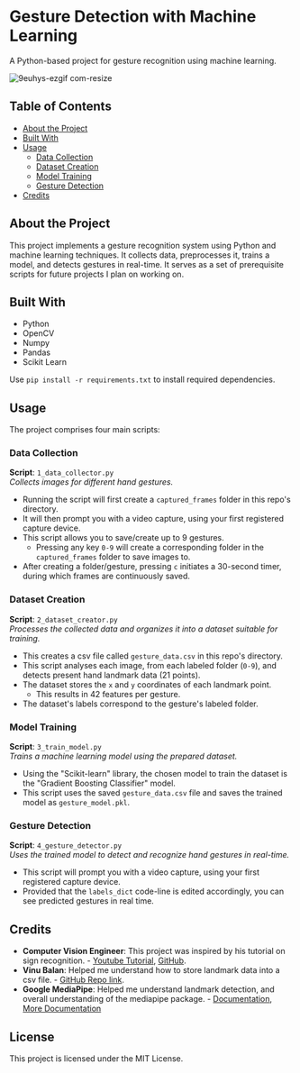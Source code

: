 # Gesture Detection with Machine Learning

A Python-based project for gesture recognition using machine learning.

![9euhys-ezgif com-resize](https://github.com/user-attachments/assets/a44305d2-486f-4630-8d53-3c9d832c140a)

## Table of Contents

- [About the Project](#about-the-project)
- [Built With](#built-with)
- [Usage](#usage)
  - [Data Collection](#data-collection)
  - [Dataset Creation](#dataset-creation)
  - [Model Training](#model-training)
  - [Gesture Detection](#gesture-detection)
- [Credits](#credits)

## About the Project

This project implements a gesture recognition system using Python and machine learning techniques. It collects data, preprocesses it, trains a model, and detects gestures in real-time. It serves as a set of prerequisite scripts for future projects I plan on working on.

## Built With

- Python
- OpenCV
- Numpy
- Pandas
- Scikit Learn

Use `pip install -r requirements.txt` to install required dependencies.

## Usage

The project comprises four main scripts:

### Data Collection

**Script**: `1_data_collector.py`  
*Collects images for different hand gestures.*

- Running the script will first create a `captured_frames` folder in this repo's directory.
- It will then prompt you with a video capture, using your first registered capture device.
- This script allows you to save/create up to 9 gestures.
  - Pressing any key `0-9` will create a corresponding folder in the `captured_frames` folder to save images to.
- After creating a folder/gesture, pressing `c` initiates a 30-second timer, during which frames are continuously saved.

### Dataset Creation

**Script**: `2_dataset_creator.py`  
*Processes the collected data and organizes it into a dataset suitable for training.*

- This creates a csv file called `gesture_data.csv` in this repo's directory.
- This script analyses each image, from each labeled folder (`0-9`), and detects present hand landmark data (21 points).
- The dataset stores the `x` and `y` coordinates of each landmark point.
  - This results in 42 features per gesture.
- The dataset's labels correspond to the gesture's labeled folder.

### Model Training

**Script**: `3_train_model.py`  
*Trains a machine learning model using the prepared dataset.*

- Using the "Scikit-learn" library, the chosen model to train the dataset is the "Gradient Boosting Classifier" model.
- This script uses the saved `gesture_data.csv` file and saves the trained model as `gesture_model.pkl`.

### Gesture Detection

**Script**: `4_gesture_detector.py`  
*Uses the trained model to detect and recognize hand gestures in real-time.*

- This script will prompt you with a video capture, using your first registered capture device.
- Provided that the `labels_dict` code-line is edited accordingly, you can see predicted gestures in real time.

## Credits

- **Computer Vision Engineer**: This project was inspired by his tutorial on sign recognition. - [Youtube Tutorial](https://youtu.be/MJCSjXepaAM?si=4izT7LKkjPhpcodP), [GitHub](https://github.com/computervisioneng).
- **Vinu Balan**: Helped me understand how to store landmark data into a csv file. - [GitHub Repo link](https://github.com/Vinu-Balan/LazzyPro-PC-Control-Using-Hand-Gesture/blob/main/landmarks_medium.csv).
- **Google MediaPipe**: Helped me understand landmark detection, and overall understanding of the mediapipe package. - [Documentation](https://ai.google.dev/edge/mediapipe/solutions/vision/hand_landmarker), [More Documentation](https://mediapipe.readthedocs.io/en/latest/solutions/hands.html)

## License

This project is licensed under the MIT License.
